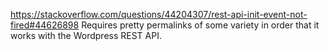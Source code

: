 
https://stackoverflow.com/questions/44204307/rest-api-init-event-not-fired#44626898
Requires pretty permalinks of some variety in order that it works with the Wordpress REST API.
